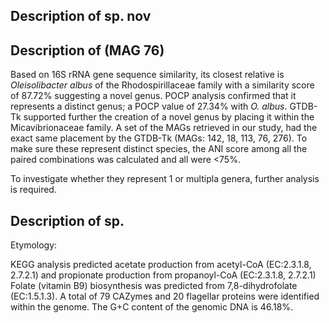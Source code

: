 ## Description of sp. nov

## Description of   (MAG 76)
<!-- 
Genome completeness is ;91.46
Genome contamination is ;1.3
 -->

Based on 16S rRNA gene sequence similarity, 
its closest relative is 
*Oleisolibacter albus* of the Rhodospirillaceae family 
with a similarity score of 87.72% suggesting a novel genus.
POCP analysis confirmed that it represents a distinct genus; a POCP value of 27.34% with *O. albus*.
GTDB-Tk supported further the creation of a novel genus 
by placing it  within the Micavibrionaceae family. 
A set of the MAGs retrieved in our study, had the exact same placement by the GTDB-Tk
(MAGs: 142, 18, 113, 76, 276). 
To make sure these represent distinct species, the ANI score among all the paired combinations was calculated 
and all were <75%. 

To investigate whether they represent 1 or multipla genera, further analysis is required. 


## Description of sp. 

Etymology:

KEGG analysis predicted 
acetate production from acetyl-CoA (EC:2.3.1.8, 2.7.2.1)
and
propionate production from propanoyl-CoA (EC:2.3.1.8, 2.7.2.1)
Folate (vitamin B9) biosynthesis was predicted from 7,8-dihydrofolate (EC:1.5.1.3).
A total of 79 CAZymes and 20 flagellar proteins were identified within the genome.
The G+C content of the genomic DNA is 46.18%.
